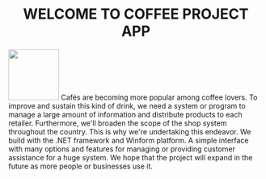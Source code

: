
<h1 id="header" align="center">WELCOME TO COFFEE PROJECT APP</h1>
<img src="https://media.giphy.com/media/4xG3FzauZFmUNMcTLy/giphy.gif" width="100px">
Cafés are becoming more popular among coffee lovers.
To improve and sustain this kind of drink, we need a system or program to manage a large amount of information and distribute products to each retailer. Furthermore, we'll broaden the scope of the shop system throughout the country.
This is why we're undertaking this endeavor. We build with the .NET framework and Winform platform.
A simple interface with many options and features for managing or providing customer assistance for a huge system. We hope that the project will expand in the future as more people or businesses use it.
